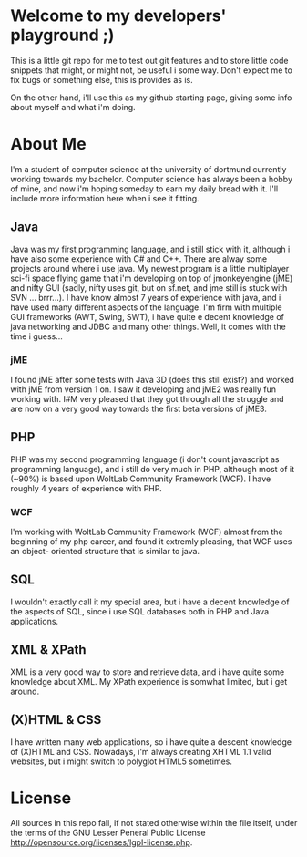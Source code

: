 Welcome to my developers' playground ;)
=========================================================================================================================

This is a little git repo for me to test out git features and to store little code snippets that might, 
or might not, be useful i some way. Don't expect me to fix bugs or something else, this is provides as is.

On the other hand, i'll use this as my github starting page, giving some info about myself and what i'm doing.




About Me
=========================================================================================================================

I'm a student of computer science at the university of dortmund currently working towards my bachelor.
Computer science has always been a hobby of mine, and now i'm hoping someday to earn my daily bread with it.
I'll include more information here when i see it fitting.


Java
-------------------------------------------------------------------------------------------------------------------------

Java was my first programming language, and i still stick with it, although i have also some experience with C# and C++.
There are alway some projects around where i use java. My newest program is a little multiplayer sci-fi 
space flying game that i'm developing on top of jmonkeyengine (jME) and nifty GUI (sadly, nifty uses git, but on sf.net, 
and jme still is stuck with SVN ... brrr...). I have know almost 7 years of experience with java, and i have used many 
different aspects of the language. I'm firm with multiple GUI frameworks (AWT, Swing, SWT), i have quite e decent 
knowledge of java networking and JDBC and many other things. Well, it comes with the time i guess...

### jME
I found jME after some tests with Java 3D (does this still exist?) and worked with jME from version 1 on. I saw it
developing and jME2 was really fun working with. I#M very pleased that they got through all the struggle and are now
on a very good way towards the first beta versions of jME3.


PHP
-------------------------------------------------------------------------------------------------------------------------

PHP was my second programming language (i don't count javascript as programming language), and i still do very much in 
PHP, although most of it (~90%) is based upon WoltLab Community Framework (WCF). I have roughly 4 years of experience 
with PHP.

### WCF
I'm working with WoltLab Community Framework (WCF) almost from the beginning of my php career, and found it extremly pleasing, that WCF uses an object-
oriented structure that is similar to java.

SQL
-------------------------------------------------------------------------------------------------------------------------

I wouldn't exactly call it my special area, but i have a decent knowledge of the aspects of SQL, since i use SQL 
databases both in PHP and Java applications.


XML & XPath
-------------------------------------------------------------------------------------------------------------------------

XML is a very good way to store and retrieve data, and i have quite some knowledge about XML. My XPath experience is 
somwhat limited, but i get around.


(X)HTML & CSS
-------------------------------------------------------------------------------------------------------------------------

I have written many web applications, so i have quite a descent knowledge of (X)HTML and CSS. Nowadays, i'm always 
creating XHTML 1.1 valid websites, but i might switch to polyglot HTML5 sometimes.



License
=========================================================================================================================

All sources in this repo fall, if not stated otherwise within the file itself, under the terms of the 
	GNU Lesser Peneral Public License <http://opensource.org/licenses/lgpl-license.php>.




